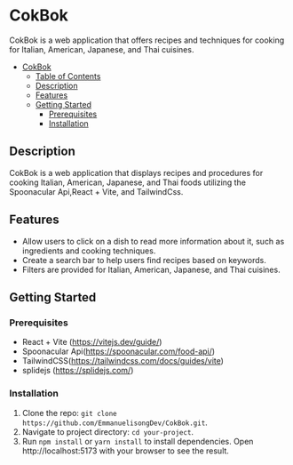 # CokBok

CokBok is a web application that offers recipes and techniques for cooking for Italian, American, Japanese, and Thai cuisines.

- [CokBok](#cokbok)
  - [Table of Contents](#table-of-contents)
  - [Description](#description)
  - [Features](#features)
  - [Getting Started](#getting-started)
    - [Prerequisites](#prerequisites)
    - [Installation](#installation)
  


## Description

CokBok is a web application that displays recipes and procedures for cooking Italian, American, Japanese, and Thai foods utilizing the Spoonacular Api,React + Vite, and TailwindCss.

## Features

- Allow users to click on a dish to read more information about it, such as ingredients and cooking techniques.
- Create a search bar to help users find recipes based on keywords.
- Filters are provided for Italian, American, Japanese, and Thai cuisines.

## Getting Started

### Prerequisites

- React + Vite (https://vitejs.dev/guide/)
- Spoonacular Api(https://spoonacular.com/food-api/)
- TailwindCSS(https://tailwindcss.com/docs/guides/vite)
- splidejs (https://splidejs.com/)

### Installation

1. Clone the repo: `git clone https://github.com/EmmanuelisongDev/CokBok.git`.
2. Navigate to project directory: `cd your-project`.
3. Run `npm install` or `yarn install` to install dependencies.
    Open http://localhost:5173 with your browser to see the result.






